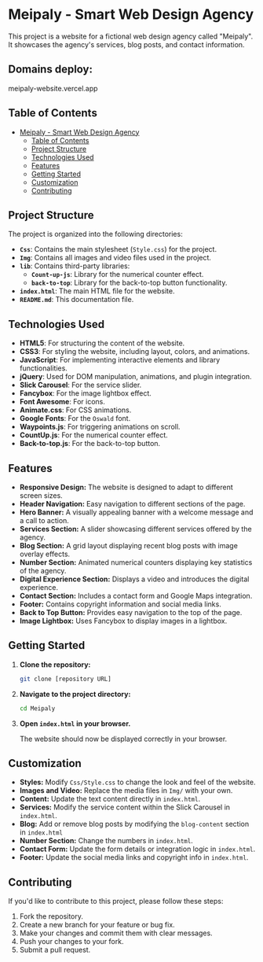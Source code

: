 # Meipaly - Smart Web Design Agency

This project is a website for a fictional web design agency called "Meipaly". It showcases the agency's services, blog posts, and contact information.

## Domains deploy: 
meipaly-website.vercel.app

## Table of Contents

- [Meipaly - Smart Web Design Agency](#meipaly---smart-web-design-agency)
  - [Table of Contents](#table-of-contents)
  - [Project Structure](#project-structure)
  - [Technologies Used](#technologies-used)
  - [Features](#features)
  - [Getting Started](#getting-started)
  - [Customization](#customization)
  - [Contributing](#contributing)

## Project Structure

The project is organized into the following directories:

- **`Css`**: Contains the main stylesheet (`Style.css`) for the project.
- **`Img`**: Contains all images and video files used in the project.
- **`lib`**: Contains third-party libraries:
    - **`Count-up-js`**: Library for the numerical counter effect.
    - **`back-to-top`**: Library for the back-to-top button functionality.
- **`index.html`**: The main HTML file for the website.
- **`README.md`**: This documentation file.

## Technologies Used

- **HTML5**: For structuring the content of the website.
- **CSS3**: For styling the website, including layout, colors, and animations.
- **JavaScript**: For implementing interactive elements and library functionalities.
- **jQuery**: Used for DOM manipulation, animations, and plugin integration.
- **Slick Carousel**: For the service slider.
- **Fancybox**: For the image lightbox effect.
- **Font Awesome**: For icons.
- **Animate.css**: For CSS animations.
- **Google Fonts**: For the `Oswald` font.
- **Waypoints.js**: For triggering animations on scroll.
- **CountUp.js**: For the numerical counter effect.
- **Back-to-top.js**: For the back-to-top button.

## Features

- **Responsive Design:** The website is designed to adapt to different screen sizes.
- **Header Navigation:** Easy navigation to different sections of the page.
- **Hero Banner:** A visually appealing banner with a welcome message and a call to action.
- **Services Section:** A slider showcasing different services offered by the agency.
- **Blog Section:** A grid layout displaying recent blog posts with image overlay effects.
- **Number Section:** Animated numerical counters displaying key statistics of the agency.
- **Digital Experience Section:** Displays a video and introduces the digital experience.
- **Contact Section:** Includes a contact form and Google Maps integration.
- **Footer:** Contains copyright information and social media links.
- **Back to Top Button:** Provides easy navigation to the top of the page.
- **Image Lightbox:** Uses Fancybox to display images in a lightbox.

## Getting Started

1.  **Clone the repository:**

    ```bash
    git clone [repository URL]
    ```

2.  **Navigate to the project directory:**

    ```bash
    cd Meipaly
    ```

3.  **Open `index.html` in your browser.**

    The website should now be displayed correctly in your browser.

## Customization

-   **Styles:** Modify `Css/Style.css` to change the look and feel of the website.
-   **Images and Video:** Replace the media files in `Img/` with your own.
-   **Content:** Update the text content directly in `index.html`.
-   **Services:** Modify the service content within the Slick Carousel in `index.html`.
-  **Blog:** Add or remove blog posts by modifying the `blog-content` section in `index.html`
-   **Number Section:** Change the numbers in `index.html`.
-   **Contact Form:** Update the form details or integration logic in `index.html`.
-   **Footer:** Update the social media links and copyright info in `index.html`.

## Contributing

If you'd like to contribute to this project, please follow these steps:

1.  Fork the repository.
2.  Create a new branch for your feature or bug fix.
3.  Make your changes and commit them with clear messages.
4.  Push your changes to your fork.
5.  Submit a pull request.
